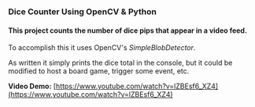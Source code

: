 ### Dice Counter Using OpenCV & Python


#### This project counts the number of dice pips that appear in a video feed.

To accomplish this it uses OpenCV's *SimpleBlobDetector*. 

As written it simply prints the dice total in the console, but it could be modified to host a board game, trigger some event, etc.

**Video Demo:** [https://www.youtube.com/watch?v=lZBEsf6_XZ4](https://www.youtube.com/watch?v=lZBEsf6_XZ4)
